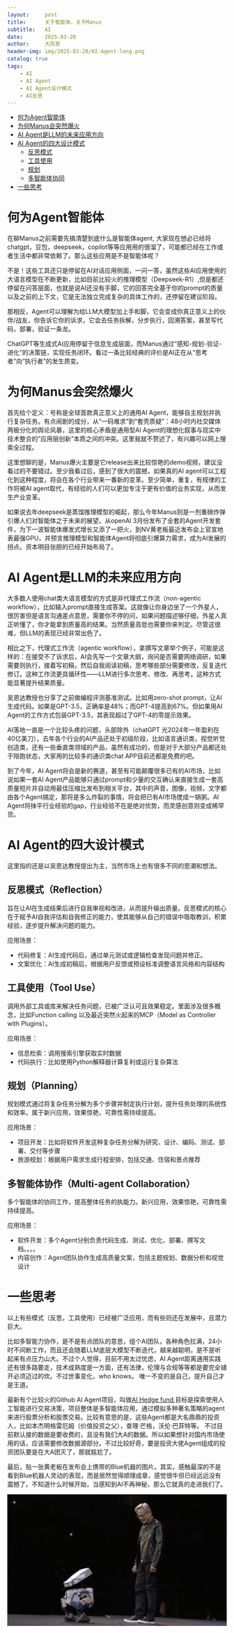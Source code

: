 ```yaml
---
layout:     post
title:      关于智能体，关于Manus
subtitle:   AI
date:       2025-03-20
author:     大风哥
header-img: img/2025-03-20/AI-Agent-long.png
catalog: true
tags:
    - AI
    - AI Agent
    - AI Agent设计模式
    - AI反思
---
```


* [何为Agent智能体](#何为Agent智能体)
* [为何Manus会突然爆火](#为何Manus会突然爆火)
* [AI Agent是LLM的未来应用方向](#AI-Agent是LLM的未来应用方向)
* [AI Agent的四大设计模式](#AI-Agent的四大设计模式)
    * [反思模式](#反思模式)
    * [工具使用](#工具使用)
    * [规划](#规划)
    * [多智能体协同](#多智能体协同)
* [一些思考](#一些思考)

# 何为Agent智能体
在聊Manus之前需要先搞清楚到底什么是智能体agent, 大家现在想必已经将chatgpt，豆包，deepseek，copilot等等应用用的很溜了，可能都已经在工作或者生活中都非常依赖了。那么这些应用是不是智能体呢？

不是！这些工具还只是停留在AI对话应用侧面，一问一答，虽然这些AI应用使用的大语言模型在不断更新，比如目前比较火的推理模型（Deepseek-R1）,但是都还停留在问答层面，也就是说AI还没有手脚，它的回答完全基于你的prompt的质量以及之前的上下文，它是无法独立完成复杂的具体工作的，还停留在建议阶段。

那相反，Agent可以理解为给LLM大模型加上手和脚，它会变成你真正意义上的伙伴/战友，你告诉它你的诉求，它会去任务拆解，分步执行，回溯答案，甚至写代码，部署，验证一条龙。

ChatGPT等生成式AI应用停留于信息生成层面，而Manus通过“感知-规划-验证-进化”的决策链，实现任务闭环。看过一条比较经典的评价是AI正在从“思考者”向“执行者”的发生质变。

# 为何Manus会突然爆火
首先给个定义：号称是全球首款真正意义上的通用AI Agent，能够自主规划并执行复杂任务。有点闹剧的成分，从“一码难求”到“套壳质疑”：48小时内社交媒体两极分化的舆论风暴，这里的核心矛盾是通用型AI Agent的理想化叙事与现实中技术整合的“应用层创新”本质之间的冲突。这里我就不赘述了，有兴趣可以网上搜索全过程。

这里想聊的是，Manus爆火主要是它release出来比较惊艳的demo视频，建议没看过的不要错过。至少我看过后，感到了很大的震撼，如果真的AI agent可以工程化到这种程度，将会在各个行业带来一番新的变革。至少简单，重复，有规律的工作将被AI agent取代，有经验的人们可以更加专注于更有价值的业务实现，从而发生产业变革。

如果说去年deepseek是蒸馏推理模型的崛起，那么今年Manus则是一剂重磅炸弹引爆人们对智能体之于未来的展望。从openAI 3月份发布了全套的Agent开发套件，为下一波智能体爆发式增长又添了一把火，到NV黄老板最近发布会上官宣地表最强GPU，并预言推理模型和智能体Agent将彻底引爆算力需求，成为AI发展的拐点。资本明目张胆的已经开始布局了。

# AI Agent是LLM的未来应用方向
大多数人使用chat类大语言模型的方式是非代理式工作流（non-agentic workflow），比如输入prompt直接生成答案。这就像让你身边坐了一个外星人，很厉害但是语言沟通差点意思，需要你不停的问，如果问题描述够仔细，外星人真正听懂了，你才能拿到质量高的结果。当然质量高低也需要你来判定。尽管这很难，但LLM的表现已经非常出色了。

相比之下，代理式工作流（agentic workflow），拿撰写文章举个例子，可能是这样的：在接受不了诉求后，AI会先写一个文章大纲，询问是否需要网络调研，如果需要则执行，接着写初稿，然后自我阅读初稿，思考哪些部分需要修改，反复迭代修订。这种工作流更具循环性——LLM进行多次思考、修改、再思考，这种方式能显著提升结果质量。

吴恩达教授也分享了之前做编程评测基准测试。比如用zero-shot prompt，让AI生成代码。如果是GPT-3.5，正确率是48%；而GPT-4提高到67%。但如果用AI Agent的工作方式包装GPT-3.5，其表现超过了GPT-4的零提示效果。

AI落地一直是一个比较头疼的问题，头部除外（chatGPT 光2024年一年盈利在40亿美刀），去年各个行业的AI产品还处于初级阶段，比如语言通识类，视觉听觉创造类，还有一些垂直类领域的产品，虽然有成功的，但是对于大部分产品都还处于陪跑状态，大家用的比较多的通识类chat APP目前还都是免费的吧。

到了今年，AI Agent将会是新的赛道，甚至有可能颠覆很多已有的AI市场，比如说如果一套AI Agent产品能够只通过prompt和少量的交互确认来直接生成一套高质量短片并自动用最佳压缩比发布到相关平台，其中的声音，图像，视频，文字都由各个Agent搞定，那将是多么炸裂的事情，将会把已有AI市场搅成一锅粥。AI Agent将抹平行业经验的gap，行业经验不在是绝对优势，而灵感创意则变成稀罕货。


# AI Agent的四大设计模式

这里指的还是以吴恩达教授提出为主，当然市场上也有很多不同的思潮和想法。

## 反思模式（Reflection）
旨在让AI在生成结果后进行自我审视和改进，从而提升输出质量。反思模式的核心在于赋予AI自我评估和自我修正的能力，使其能够从自己的错误中吸取教训，积累经验，逐步提升解决问题的能力‌。

应用场景：
 - 代码修复：AI生成代码后，通过单元测试或逻辑检查发现问题并修正。
 - 文案优化：AI生成初稿后，根据用户反馈或预设标准调整语言风格和内容结构

## 工具使用（Tool Use）

调用外部工具或库来解决任务问题，已被广泛认可且效果稳定。里面涉及很多概念，比如Function calling 以及最近突然火起来的MCP（Model as Controller with Plugins）。

应用场景：
 - 信息检索：调用搜索引擎获取实时数据
 - 代码执行：比如使用Python解释器计算复利或运行复杂算法

## 规划（Planning）

规划模式通过将复杂任务分解为多个步骤并制定执行计划，提升任务处理的系统性和效率。属于新兴应用，效果惊艳，可靠性需持续提高。

应用场景：
 - 项目开发：比如将软件开发这种复杂任务分解为研究、设计、编码、测试、部署、交付等步骤
 - 旅游规划：根据用户需求生成行程安排，包括交通、住宿和景点推荐

## 多智能体协作（Multi-agent Collaboration）

多个智能体的协同工作，提高整体任务的执能力。新兴应用，效果惊艳，可靠性需持续提高。

应用场景：
 - 软件开发：多个Agent分别负责代码生成、测试、优化、部署、撰写文档。。。。
 - 内容创作：Agent团队协作生成高质量文案，包括主题规划、数据分析和视觉设计


# 一些思考
以上有些模式（反思，工具使用）已经被广泛应用，而有些则还在发展中，且潜力巨大。

比如多智能力协作，是不是有点团队的意思，组个AI团队，各种角色拉满，24小时不间断工作，而且还会随着LLM底层大模型不断迭代，越来越聪明，是不是听起来有点压力山大。不过个人觉得，目前不用太过忧虑，AI Agent距离通用实践还有很多路要走，技术成熟度是一方面，还有法律，伦理与合规等等都是要完全铺开必须迈过的坎。不过世事变化，who knows。 唯一不变的是自己，提升自己才是王道。

最新有个比较火的Github AI Agent项目，叫做[AI Hedge fund](https://github.com/virattt/ai-hedge-fund),目标是探索使用人工智能进行交易决策，项目整体是多智能体应用，通过模拟多种著名策略的agent来进行股票分析和股票交易。比较有意思的是，这些Agent都是大名鼎鼎的投资人，比如本杰明格雷厄姆（价值投资之父），查理·芒格，沃伦·巴菲特等。 不过目前默认接的数据是要收费的，且没有我们大A的数据。所以如果想针对国内市场使用的话，应该需要修改数据源部分。不过比较好奇，要是投资大佬Agent组成的投资团队要是在大A团灭了，那就尴尬了。

最后，贴一张黄老板在发布会上携带的Blue机器的图片。其实，感触最深的不是看到Blue机器人灵动的表现，而是居然觉得顺理成章，感觉很牛但已经远远没有震撼了。不知道什么时候开始，当感知到AI不再神秘，那么它就真的走进我们了。

![pic](/img/2025-03-20/BlueWithHuang.png)